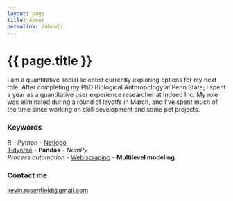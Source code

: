 ```yaml
---
layout: page
title: About
permalink: /about/
---
```


<h1>{{ page.title }}</h1>

I am  a quantitative social scientist currently exploring options for my next role. After completing my PhD Biological Anthropology at Penn State, I spent a year as a quantitative user experience researcher at Indeed Inc. My role was eliminated during a round of layoffs in March, and I've spent much of the time since working on skill development and some pet projects.

### Keywords
<b>R</b> - <i>Python</i> - <u>Netlogo</u>  
<u>Tidyerse</u> - <b>Pandas</b> - <i>NumPy</i>  
<i>Process automation</i> - <u>Web scraping</u> - <b>Multilevel modeling</b>  
  
### Contact me

[kevin.rosenfield@gmail.com](mailto:kevin.rosenfield@gmail.com)
